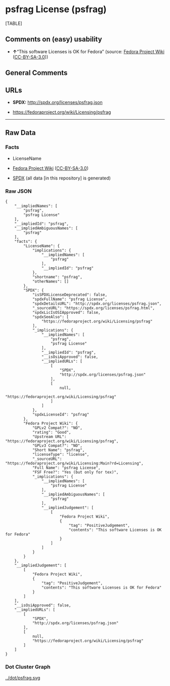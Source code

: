 psfrag License (psfrag)
=======================

[TABLE]

Comments on (easy) usability
----------------------------

-   **↑**“This software Licenses is OK for Fedora” (source: [Fedora
    Project
    Wiki](https://fedoraproject.org/wiki/Licensing:Main?rd=Licensing "Fedora Project Wiki")
    ([CC-BY-SA-3.0](https://creativecommons.org/licenses/by-sa/3.0/legalcode "CC-BY-SA-3.0")))

General Comments
----------------

URLs
----

-   **SPDX:** http://spdx.org/licenses/psfrag.json

-   https://fedoraproject.org/wiki/Licensing/psfrag

------------------------------------------------------------------------

Raw Data
--------

### Facts

-   LicenseName

-   [Fedora Project
    Wiki](https://fedoraproject.org/wiki/Licensing:Main?rd=Licensing "Fedora Project Wiki")
    ([CC-BY-SA-3.0](https://creativecommons.org/licenses/by-sa/3.0/legalcode "CC-BY-SA-3.0"))

-   [SPDX](https://spdx.org/licenses/psfrag.html "SPDX") (all data \[in
    this repository\] is generated)

### Raw JSON

    {
        "__impliedNames": [
            "psfrag",
            "psfrag License"
        ],
        "__impliedId": "psfrag",
        "__impliedAmbiguousNames": [
            "psfrag"
        ],
        "facts": {
            "LicenseName": {
                "implications": {
                    "__impliedNames": [
                        "psfrag"
                    ],
                    "__impliedId": "psfrag"
                },
                "shortname": "psfrag",
                "otherNames": []
            },
            "SPDX": {
                "isSPDXLicenseDeprecated": false,
                "spdxFullName": "psfrag License",
                "spdxDetailsURL": "http://spdx.org/licenses/psfrag.json",
                "_sourceURL": "https://spdx.org/licenses/psfrag.html",
                "spdxLicIsOSIApproved": false,
                "spdxSeeAlso": [
                    "https://fedoraproject.org/wiki/Licensing/psfrag"
                ],
                "_implications": {
                    "__impliedNames": [
                        "psfrag",
                        "psfrag License"
                    ],
                    "__impliedId": "psfrag",
                    "__isOsiApproved": false,
                    "__impliedURLs": [
                        [
                            "SPDX",
                            "http://spdx.org/licenses/psfrag.json"
                        ],
                        [
                            null,
                            "https://fedoraproject.org/wiki/Licensing/psfrag"
                        ]
                    ]
                },
                "spdxLicenseId": "psfrag"
            },
            "Fedora Project Wiki": {
                "GPLv2 Compat?": "NO",
                "rating": "Good",
                "Upstream URL": "https://fedoraproject.org/wiki/Licensing/psfrag",
                "GPLv3 Compat?": "NO",
                "Short Name": "psfrag",
                "licenseType": "license",
                "_sourceURL": "https://fedoraproject.org/wiki/Licensing:Main?rd=Licensing",
                "Full Name": "psfrag License",
                "FSF Free?": "Yes (but only for tex)",
                "_implications": {
                    "__impliedNames": [
                        "psfrag License"
                    ],
                    "__impliedAmbiguousNames": [
                        "psfrag"
                    ],
                    "__impliedJudgement": [
                        [
                            "Fedora Project Wiki",
                            {
                                "tag": "PositiveJudgement",
                                "contents": "This software Licenses is OK for Fedora"
                            }
                        ]
                    ]
                }
            }
        },
        "__impliedJudgement": [
            [
                "Fedora Project Wiki",
                {
                    "tag": "PositiveJudgement",
                    "contents": "This software Licenses is OK for Fedora"
                }
            ]
        ],
        "__isOsiApproved": false,
        "__impliedURLs": [
            [
                "SPDX",
                "http://spdx.org/licenses/psfrag.json"
            ],
            [
                null,
                "https://fedoraproject.org/wiki/Licensing/psfrag"
            ]
        ]
    }

### Dot Cluster Graph

[../dot/psfrag.svg](../dot/psfrag.svg "../dot/psfrag.svg")

